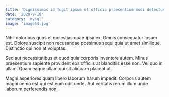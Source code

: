 ```yaml
---
title: 'Dignissimos id fugit ipsum et officia praesentium modi delectus hic.'
date: '2020-9-18'
category: 'mysql'
image: 'image54.jpg'
---
```


Nihil doloribus quos et molestias quae ipsa ex. Omnis consequatur ipsum est. Dolore suscipit non recusandae possimus sequi quia ut amet similique. Distinctio qui non at voluptas.
 Sed aut necessitatibus et quod quia corporis inventore autem. Minus praesentium sapiente provident eos officiis at blanditiis esse non. Vel quo in ullam. Quam eaque ullam qui sit aliquam placeat ut.
 Magni asperiores quam libero laborum harum impedit. Corporis autem magni nemo est qui est eum odit unde. Aut veritatis rerum illum unde laborum perferendis non.
